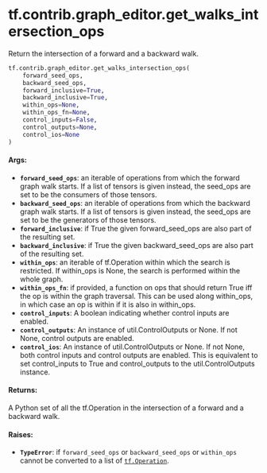 <div itemscope itemtype="http://developers.google.com/ReferenceObject">
<meta itemprop="name" content="tf.contrib.graph_editor.get_walks_intersection_ops" />
<meta itemprop="path" content="Stable" />
</div>

# tf.contrib.graph_editor.get_walks_intersection_ops

Return the intersection of a forward and a backward walk.

``` python
tf.contrib.graph_editor.get_walks_intersection_ops(
    forward_seed_ops,
    backward_seed_ops,
    forward_inclusive=True,
    backward_inclusive=True,
    within_ops=None,
    within_ops_fn=None,
    control_inputs=False,
    control_outputs=None,
    control_ios=None
)
```

<!-- Placeholder for "Used in" -->


#### Args:


* <b>`forward_seed_ops`</b>: an iterable of operations from which the forward graph
  walk starts. If a list of tensors is given instead, the seed_ops are set
  to be the consumers of those tensors.
* <b>`backward_seed_ops`</b>: an iterable of operations from which the backward graph
  walk starts. If a list of tensors is given instead, the seed_ops are set
  to be the generators of those tensors.
* <b>`forward_inclusive`</b>: if True the given forward_seed_ops are also part of the
  resulting set.
* <b>`backward_inclusive`</b>: if True the given backward_seed_ops are also part of the
  resulting set.
* <b>`within_ops`</b>: an iterable of tf.Operation within which the search is
  restricted. If within_ops is None, the search is performed within
  the whole graph.
* <b>`within_ops_fn`</b>: if provided, a function on ops that should return True iff
  the op is within the graph traversal. This can be used along within_ops,
  in which case an op is within if it is also in within_ops.
* <b>`control_inputs`</b>: A boolean indicating whether control inputs are enabled.
* <b>`control_outputs`</b>: An instance of util.ControlOutputs or None. If not None,
  control outputs are enabled.
* <b>`control_ios`</b>:  An instance of util.ControlOutputs or None. If not None, both
  control inputs and control outputs are enabled. This is equivalent to set
  control_inputs to True and control_outputs to the util.ControlOutputs
  instance.

#### Returns:

A Python set of all the tf.Operation in the intersection of a forward and a
  backward walk.


#### Raises:


* <b>`TypeError`</b>: if `forward_seed_ops` or `backward_seed_ops` or `within_ops`
  cannot be converted to a list of <a href="../../../tf/Operation.md"><code>tf.Operation</code></a>.